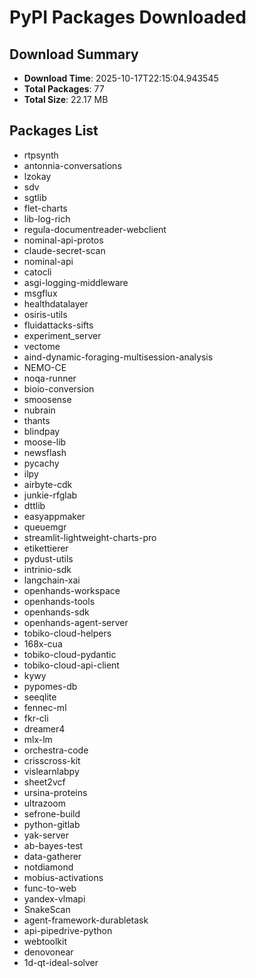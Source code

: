 # PyPI Packages Downloaded

## Download Summary
- **Download Time**: 2025-10-17T22:15:04.943545
- **Total Packages**: 77
- **Total Size**: 22.17 MB

## Packages List
- rtpsynth
- antonnia-conversations
- lzokay
- sdv
- sgtlib
- flet-charts
- lib-log-rich
- regula-documentreader-webclient
- nominal-api-protos
- claude-secret-scan
- nominal-api
- catocli
- asgi-logging-middleware
- msgflux
- healthdatalayer
- osiris-utils
- fluidattacks-sifts
- experiment_server
- vectome
- aind-dynamic-foraging-multisession-analysis
- NEMO-CE
- noqa-runner
- bioio-conversion
- smoosense
- nubrain
- thants
- blindpay
- moose-lib
- newsflash
- pycachy
- ilpy
- airbyte-cdk
- junkie-rfglab
- dttlib
- easyappmaker
- queuemgr
- streamlit-lightweight-charts-pro
- etikettierer
- pydust-utils
- intrinio-sdk
- langchain-xai
- openhands-workspace
- openhands-tools
- openhands-sdk
- openhands-agent-server
- tobiko-cloud-helpers
- 168x-cua
- tobiko-cloud-pydantic
- tobiko-cloud-api-client
- kywy
- pypomes-db
- seeqlite
- fennec-ml
- fkr-cli
- dreamer4
- mlx-lm
- orchestra-code
- crisscross-kit
- vislearnlabpy
- sheet2vcf
- ursina-proteins
- ultrazoom
- sefrone-build
- python-gitlab
- yak-server
- ab-bayes-test
- data-gatherer
- notdiamond
- mobius-activations
- func-to-web
- yandex-vlmapi
- SnakeScan
- agent-framework-durabletask
- api-pipedrive-python
- webtoolkit
- denovonear
- 1d-qt-ideal-solver
